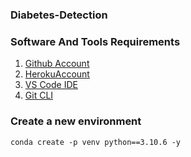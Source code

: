 ### Diabetes-Detection



### Software And Tools Requirements
1. [Github Account](https://github.com/)
2. [HerokuAccount](https://www.heroku.com/)
3. [VS Code IDE](https://code.visualstudio.com/)
4. [Git CLI](https://git-scm.com/)


### Create a new environment
```
conda create -p venv python==3.10.6 -y
```